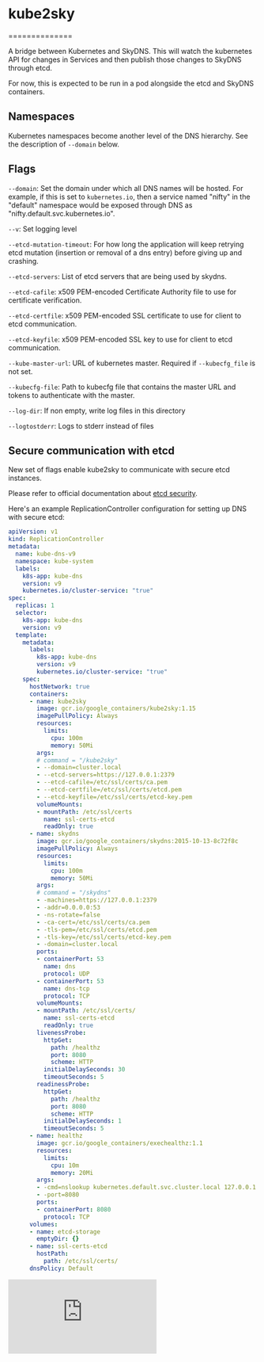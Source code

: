 # kube2sky
==============

A bridge between Kubernetes and SkyDNS.  This will watch the kubernetes API for
changes in Services and then publish those changes to SkyDNS through etcd.

For now, this is expected to be run in a pod alongside the etcd and SkyDNS
containers.

## Namespaces

Kubernetes namespaces become another level of the DNS hierarchy.  See the
description of `--domain` below.

## Flags

`--domain`: Set the domain under which all DNS names will be hosted.  For
example, if this is set to `kubernetes.io`, then a service named "nifty" in the
"default" namespace would be exposed through DNS as
"nifty.default.svc.kubernetes.io".

`--v`: Set logging level

`--etcd-mutation-timeout`: For how long the application will keep retrying etcd
mutation (insertion or removal of a dns entry) before giving up and crashing.

`--etcd-servers`: List of etcd servers that are being used by skydns.

`--etcd-cafile`: x509 PEM-encoded Certificate Authority file to use for certificate verification.

`--etcd-certfile`: x509 PEM-encoded SSL certificate to use for client to etcd communication.

`--etcd-keyfile`: x509 PEM-encoded SSL key to use for client to etcd communication.

`--kube-master-url`: URL of kubernetes master. Required if `--kubecfg_file` is not set.

`--kubecfg-file`: Path to kubecfg file that contains the master URL and tokens to authenticate with the master.

`--log-dir`: If non empty, write log files in this directory

`--logtostderr`: Logs to stderr instead of files

## Secure communication with etcd

New set of flags enable kube2sky to communicate with secure etcd instances.

Please refer to official documentation about [etcd security].

Here's an example ReplicationController configuration for setting up DNS with secure etcd:

```yaml
apiVersion: v1
kind: ReplicationController
metadata:
  name: kube-dns-v9
  namespace: kube-system
  labels:
    k8s-app: kube-dns
    version: v9
    kubernetes.io/cluster-service: "true"
spec:
  replicas: 1
  selector:
    k8s-app: kube-dns
    version: v9
  template:
    metadata:
      labels:
        k8s-app: kube-dns
        version: v9
        kubernetes.io/cluster-service: "true"
    spec:
      hostNetwork: true
      containers:
      - name: kube2sky
        image: gcr.io/google_containers/kube2sky:1.15
        imagePullPolicy: Always
        resources:
          limits:
            cpu: 100m
            memory: 50Mi
        args:
        # command = "/kube2sky"
        - --domain=cluster.local
        - --etcd-servers=https://127.0.0.1:2379
        - --etcd-cafile=/etc/ssl/certs/ca.pem
        - --etcd-certfile=/etc/ssl/certs/etcd.pem
        - --etcd-keyfile=/etc/ssl/certs/etcd-key.pem
        volumeMounts:
        - mountPath: /etc/ssl/certs
          name: ssl-certs-etcd
          readOnly: true
      - name: skydns
        image: gcr.io/google_containers/skydns:2015-10-13-8c72f8c
        imagePullPolicy: Always
        resources:
          limits:
            cpu: 100m
            memory: 50Mi
        args:
        # command = "/skydns"
        - -machines=https://127.0.0.1:2379
        - -addr=0.0.0.0:53
        - -ns-rotate=false
        - -ca-cert=/etc/ssl/certs/ca.pem
        - -tls-pem=/etc/ssl/certs/etcd.pem
        - -tls-key=/etc/ssl/certs/etcd-key.pem
        - -domain=cluster.local
        ports:
        - containerPort: 53
          name: dns
          protocol: UDP
        - containerPort: 53
          name: dns-tcp
          protocol: TCP
        volumeMounts:
        - mountPath: /etc/ssl/certs/
          name: ssl-certs-etcd
          readOnly: true
        livenessProbe:
          httpGet:
            path: /healthz
            port: 8080
            scheme: HTTP
          initialDelaySeconds: 30
          timeoutSeconds: 5
        readinessProbe:
          httpGet:
            path: /healthz
            port: 8080
            scheme: HTTP
          initialDelaySeconds: 1
          timeoutSeconds: 5
      - name: healthz
        image: gcr.io/google_containers/exechealthz:1.1
        resources:
          limits:
            cpu: 10m
            memory: 20Mi
        args:
        - -cmd=nslookup kubernetes.default.svc.cluster.local 127.0.0.1 >/dev/null
        - -port=8080
        ports:
        - containerPort: 8080
          protocol: TCP
      volumes:
      - name: etcd-storage
        emptyDir: {}
      - name: ssl-certs-etcd
        hostPath:
          path: /etc/ssl/certs/
      dnsPolicy: Default
```

[//]: # (Footnotes and references)

[etcd security]: <https://github.com/coreos/etcd/blob/master/Documentation/security.md>

[![Analytics](https://kubernetes-site.appspot.com/UA-36037335-10/GitHub/cluster/addons/dns/kube2sky/README.md?pixel)]()
